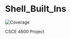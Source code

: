 # Shell_Built_Ins
![Coverage](https://img.shields.io/badge/Coverage-75.9%25-brightgreen)
 
 CSCE 4600 Project
